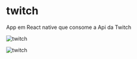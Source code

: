 # twitch
App em React native que consome a Api da Twitch

![twitch](https://github.com/gabrinunes/twitch/blob/master/twitch.gif)

![twitch](https://github.com/gabrinunes/twitch/blob/master/twitch1.gif)
